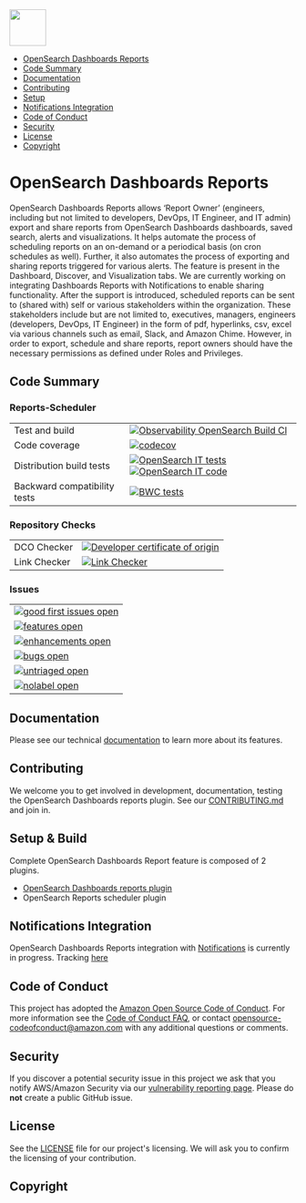 <img src="https://opensearch.org/assets/img/opensearch-logo-themed.svg" height="64px">

- [OpenSearch Dashboards Reports](#opensearch-dashboards-reports)
- [Code Summary](#code-summary)
- [Documentation](#documentation)
- [Contributing](#contributing)
- [Setup](#setup-&-build)
- [Notifications Integration](#notifications-integration)
- [Code of Conduct](#code-of-conduct)
- [Security](#security)
- [License](#license)
- [Copyright](#copyright)

# OpenSearch Dashboards Reports

OpenSearch Dashboards Reports allows ‘Report Owner’ (engineers, including but not limited to developers, DevOps, IT Engineer, and IT admin) export and share reports from OpenSearch Dashboards dashboards, saved search, alerts and visualizations. It helps automate the process of scheduling reports on an on-demand or a periodical basis (on cron schedules as well). Further, it also automates the process of exporting and sharing reports triggered for various alerts. The feature is present in the Dashboard, Discover, and Visualization tabs. We are currently working on integrating Dashboards Reports with Notifications to enable sharing functionality. After the support is introduced, scheduled reports can be sent to (shared with) self or various stakeholders within the organization. These stakeholders include but are not limited to, executives, managers, engineers (developers, DevOps, IT Engineer) in the form of pdf, hyperlinks, csv, excel via various channels such as email, Slack, and Amazon Chime. However, in order to export, schedule and share reports, report owners should have the necessary permissions as defined under Roles and Privileges.

## Code Summary

### Reports-Scheduler

|                              |                                                                                                                                                                          |
| ---------------------------- | ------------------------------------------------------------------------------------------------------------------------------------------------------------------------ |
| Test and build               | [![Observability OpenSearch Build CI][reports-scheduler-build-badge]][reports-scheduler-build-link]                                                                      |
| Code coverage                | [![codecov][reports-scheduler-codecov-badge]][codecov-link]                                                                                                              |
| Distribution build tests     | [![OpenSearch IT tests][reports-scheduler-it-badge]][reports-scheduler-it-link] [![OpenSearch IT code][reports-scheduler-it-code-badge]][reports-scheduler-it-code-link] |
| Backward compatibility tests | [![BWC tests][bwc-tests-badge]][bwc-tests-link]                                                                                                                          |


### Repository Checks

|              |                                                                 |
| ------------ | --------------------------------------------------------------- |
| DCO Checker  | [![Developer certificate of origin][dco-badge]][dco-badge-link] |
| Link Checker | [![Link Checker][link-check-badge]][link-check-link]            |

### Issues

|                                                                |
| -------------------------------------------------------------- |
| [![good first issues open][good-first-badge]][good-first-link] |
| [![features open][feature-badge]][feature-link]                |
| [![enhancements open][enhancement-badge]][enhancement-link]    |
| [![bugs open][bug-badge]][bug-link]                            |
| [![untriaged open][untriaged-badge]][untriaged-link]           |
| [![nolabel open][nolabel-badge]][nolabel-link]                 |

[dco-badge]: https://github.com/opensearch-project/dashboards-reports/actions/workflows/dco.yml/badge.svg
[dco-badge-link]: https://github.com/opensearch-project/dashboards-reports/actions/workflows/dco.yml
[link-check-badge]: https://github.com/opensearch-project/dashboards-reports/actions/workflows/link-checker.yml/badge.svg
[link-check-link]: https://github.com/opensearch-project/dashboards-reports/actions/workflows/link-checker.yml
[reports-scheduler-build-badge]: https://github.com/opensearch-project/dashboards-reports/actions/workflows/reports-scheduler-test-and-build-workflow.yml/badge.svg
[reports-scheduler-build-link]: https://github.com/opensearch-project/dashboards-reports/actions/workflows/reports-scheduler-test-and-build-workflow.yml
[reports-scheduler-codecov-badge]: https://codecov.io/gh/opensearch-project/dashboards-reports/branch/main/graphs/badge.svg?flag=reports-scheduler
[codecov-link]: https://codecov.io/gh/opensearch-project/dashboards-reports
[cypress-test-badge]: https://img.shields.io/badge/Cypress%20tests-in%20progress-yellow
[cypress-test-link]: https://github.com/opensearch-project/opensearch-build/issues/1124
[cypress-code-badge]: https://img.shields.io/badge/Cypress%20code-blue
[cypress-code-link]: https://github.com/opensearch-project/dashboards-reports/tree/main/dashboards-reports/.cypress/integration
[reports-scheduler-it-badge]: https://img.shields.io/badge/Reports%20Scheduler%20IT%20tests-in%20progress-yellow
[reports-scheduler-it-link]: https://github.com/opensearch-project/opensearch-build/issues/1124
[reports-scheduler-it-code-badge]: https://img.shields.io/badge/Reports%20Scheduler%20code-blue
[reports-scheduler-it-code-link]: https://github.com/opensearch-project/dashboards-reports/blob/main/reports-scheduler/src/test/kotlin/org/opensearch/reportsscheduler/ReportsSchedulerPluginIT.kt
[bwc-tests-badge]: https://img.shields.io/badge/BWC%20tests-in%20progress-yellow
[bwc-tests-link]: https://github.com/opensearch-project/dashboards-reports/pull/244/files
[good-first-badge]: https://img.shields.io/github/issues/opensearch-project/dashboards-reports/good%20first%20issue.svg
[good-first-link]: https://github.com/opensearch-project/dashboards-reports/issues?q=is%3Aopen+is%3Aissue+label%3A%22good+first+issue%22+
[feature-badge]: https://img.shields.io/github/issues/opensearch-project/dashboards-reports/feature%20request.svg
[feature-link]: https://github.com/opensearch-project/dashboards-reports/issues?q=is%3Aopen+is%3Aissue+label%3A%22feature+request%22+
[bug-badge]: https://img.shields.io/github/issues/opensearch-project/dashboards-reports/bug.svg
[bug-link]: https://github.com/opensearch-project/dashboards-reports/issues?q=is%3Aopen+is%3Aissue+label%3Abug+
[enhancement-badge]: https://img.shields.io/github/issues/opensearch-project/dashboards-reports/enhancement.svg
[enhancement-link]: https://github.com/opensearch-project/dashboards-reports/issues?q=is%3Aopen+is%3Aissue+label%3Aenhancement+
[untriaged-badge]: https://img.shields.io/github/issues/opensearch-project/dashboards-reports/untriaged.svg
[untriaged-link]: https://github.com/opensearch-project/dashboards-reports/issues?q=is%3Aopen+is%3Aissue+label%3Auntriaged+
[nolabel-badge]: https://img.shields.io/github/issues-search/opensearch-project/dashboards-reports?color=yellow&label=no%20label%20issues&query=is%3Aopen%20is%3Aissue%20no%3Alabel
[nolabel-link]: https://github.com/opensearch-project/dashboards-reports/issues?q=is%3Aopen+is%3Aissue+no%3Alabel+

## Documentation

Please see our technical [documentation](https://opensearch.org/docs/dashboards/reporting/) to learn more about its features.

## Contributing

We welcome you to get involved in development, documentation, testing the OpenSearch Dashboards reports plugin. See our [CONTRIBUTING.md](./CONTRIBUTING.md) and join in.

## Setup & Build

Complete OpenSearch Dashboards Report feature is composed of 2 plugins.

- [OpenSearch Dashboards reports plugin](./dashboards-reports/README.md)
- OpenSearch Reports scheduler plugin

## Notifications Integration

OpenSearch Dashboards Reports integration with [Notifications](https://github.com/opensearch-project/notifications) is currently in progress. Tracking [here](https://github.com/opensearch-project/dashboards-reports/issues/72)

## Code of Conduct

This project has adopted the [Amazon Open Source Code of Conduct](CODE_OF_CONDUCT.md). For more information see the [Code of Conduct FAQ](https://aws.github.io/code-of-conduct-faq), or contact [opensource-codeofconduct@amazon.com](mailto:opensource-codeofconduct@amazon.com) with any additional questions or comments.

## Security

If you discover a potential security issue in this project we ask that you notify AWS/Amazon Security via our [vulnerability reporting page](http://aws.amazon.com/security/vulnerability-reporting/). Please do **not** create a public GitHub issue.

## License

See the [LICENSE](./LICENSE) file for our project's licensing. We will ask you to confirm the licensing of your contribution.

## Copyright

